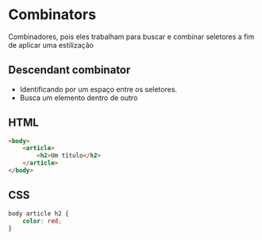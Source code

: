 # Combinators

Combinadores, pois eles trabalham para buscar e combinar seletores a fim de aplicar uma estilização

## Descendant combinator

* Identificando por um espaço entre os seletores.
* Busca um elemento dentro de outro

## HTML
~~~html
<body>
    <article>
        <h2>Um título</h2>
    </article>
</body>
~~~
## CSS
~~~css
body article h2 {
    color: red;
}
~~~~